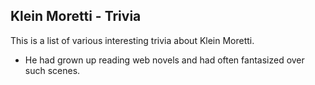## Klein Moretti - Trivia

This is a list of various interesting trivia about Klein Moretti. 

* He had grown up reading web novels and had often fantasized over such scenes. 
